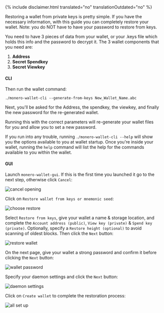 {% include disclaimer.html translated="no" translationOutdated="no" %}

Restoring a wallet from private keys is pretty simple. If you have the necessary information, with this guide you can completely restore your wallet. Note: you do NOT have to have your password to restore from keys.

You need to have 3 pieces of data from your wallet, or your .keys file which holds this info and the password to decrypt it. The 3 wallet components that you need are:

1. **Address**
2. **Secret Spendkey**
3. **Secret Viewkey**


#### CLI

Then run the wallet command:

`./monero-wallet-cli --generate-from-keys New_Wallet_Name.abc`

Next, you'll be asked for the Address, the spendkey, the viewkey, and finally the new password for the re-generated wallet.

Running this with the correct parameters will re-generate your wallet files for you and allow you to set a new password.

If you run into any trouble, running `./monero-wallet-cli --help` will show you the options available to you at wallet startup. Once you're inside your wallet, running the `help` command will list the help for the commands available to you within the wallet.

#### GUI

Launch `monero-wallet-gui`. If this is the first time you launched it go to the next step, otherwise click `Cancel`:

![cancel opening](/img/resources/user-guides/en/restore_from_keys/cancel-opening.avif)

Click on `Restore wallet from keys or mnemonic seed`:

![choose restore](/img/resources/user-guides/en/restore_from_keys/choose-restore.avif)

Select `Restore from keys`, give your wallet a name & storage location, and complete the `Account address (public)`, `View key (private)` & `Spend key (private)`. Optionally, specify a `Restore height (optional)` to avoid scanning of oldest blocks. Then click the `Next` button:

![restore wallet](/img/resources/user-guides/en/restore_from_keys/restore-wallet.avif)

On the next page, give your wallet a strong password and confirm it before clicking the `Next` button:

![wallet password](/img/resources/user-guides/en/restore_from_keys/wallet-password.avif)

Specify your daemon settings and click the `Next` button:

![daemon settings](/img/resources/user-guides/en/restore_from_keys/daemon-settings.avif)

Click on `Create wallet` to complete the restoration process:

![all set up](/img/resources/user-guides/en/restore_from_keys/all-set-up.avif)
